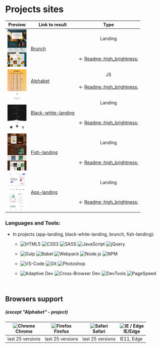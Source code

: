 # Projects sites

<table align="center">
  <thead>
    <tr><th>Preview</th><th>Link to result</th><th>Type</th></tr>
  </thead>
  <tbody>
    <!-- site 👇 -->
    <tr>
      <!-- td 🔳 -->
      <td align="center" colspan="1" rowspan="2">
        <a href="https://awake-coding.github.io/brunch/" rel="nofollow">
          <img src="image/brunch-preview.jpg" title="Go to the site" alt="brunch-preview" style="width: 60px;">
        </a>
      </td>
      <!-- td 🔳 -->
      <td rowspan="2">
        <a href="https://awake-coding.github.io/brunch/" rel="nofollow">
          Brunch
        </a>
      </td>
      <!-- td 🔳 -->
      <td align="center">Landing</td>
    </tr>
    <!-- 🔴 row 2 -->
    <tr>
      <td align="center">
        <!-- 12 sections -->
        <!-- —:point_up_2:— -->
        ← <a href="brunch/#brunch-project-open_file_folder" rel="nofollow">
          Readme :high_brightness:
        </a>
      </td>
    </tr>
    <!-- site 👇 -->
    <tr>
      <!-- td 🔳 -->
      <td align="center" colspan="1" rowspan="2">
        <a href="https://awake-coding.github.io/alphabet/" rel="nofollow">
          <img src="image/alphabet-preview.jpg" title="Go to the site" alt="alphabet-preview" style="width: 60px;">
        </a>
      </td>
      <!-- td 🔳 -->
      <td rowspan="2">
        <a href="https://awake-coding.github.io/alphabet/" rel="nofollow">
          Alphabet
        </a>
      </td>
      <!-- td 🔳 -->
      <td align="center">JS</td>
    </tr>
    <!-- 🔴 row 2 -->
    <tr>
      <td align="center">
        <!-- 2 sections -->
        <!-- —:point_up_2:— -->
        ← <a href="alphabet/#alphabet-project-open_file_folder" rel="nofollow">
          Readme :high_brightness:
        </a>
      </td>
    </tr>
    <!-- site 👇 -->
    <tr>
      <!-- td 🔳 -->
      <td align="center" colspan="1" rowspan="2">
        <a href="https://awake-coding.github.io/black-white-landing/" rel="nofollow">
          <img src="image/black-white-landing-preview.jpg" title="Go to the site" alt="black-white-landing" style="width: 60px;">
        </a>
      </td>
      <!-- td 🔳 -->
      <td rowspan="2">
        <a href="https://awake-coding.github.io/black-white-landing/" rel="nofollow">
          Black-white-landing
        </a>
      </td>
      <!-- td 🔳 -->
      <td align="center">Landing</td>
    </tr>
    <!-- 🔴 row 2 -->
    <tr>
      <td align="center">
        <!-- 5 sections -->
        <!-- —:point_up_2:— -->
        ← <a href="black-white-landing/#black-white-landing-project-open_file_folder" rel="nofollow">
          Readme :high_brightness:
        </a>
      </td>
    </tr>
    <!-- site 👇 -->
    <tr>
      <!-- td 🔳 -->
      <td align="center" colspan="1" rowspan="2">
        <a href="https://awake-coding.github.io/fish-landing/" rel="nofollow">
          <img src="image/fish-landing-preview.jpg" title="Go to the site" alt="fish-landing-preview" style="width: 60px;">
        </a>
      </td>
      <!-- td 🔳 -->
      <td rowspan="2">
        <a href="https://awake-coding.github.io/fish-landing/" rel="nofollow">
          Fish-landing
        </a>
      </td>
      <!-- td 🔳 -->
      <td align="center">Landing</td>
    </tr>
    <!-- 🔴 row 2 -->
    <tr>
      <td align="center">
        <!-- 7 sections -->
        <!-- —:point_up_2:— -->
        ← <a href="fish-landing/#fish-landing-project-open_file_folder" rel="nofollow">
          Readme :high_brightness:
        </a>
      </td>
    </tr>
    <!-- site 👇 -->
    <tr>
      <!-- td 🔳 -->
      <td align="center" colspan="1" rowspan="2">
        <a href="https://awake-coding.github.io/app-landing/" rel="nofollow">
          <img src="image/app-landing-preview.jpg" title="Go to the site" alt="app-landing-preview" style="width: 60px;">
        </a>
      </td>
      <!-- td 🔳 -->
      <td rowspan="2">
        <a href="https://awake-coding.github.io/app-landing/" rel="nofollow">
          App-landing
        </a>
      </td>
      <!-- td 🔳 -->
      <td align="center">Landing</td>
      <!-- 🔴 row 2 -->
      <tr>
        <td align="center">
          <!-- 12 sections -->
          <!-- —:point_up_2:— -->
          ← <a href="app-landing/#app-landing-project-open_file_folder" rel="nofollow">
            Readme :high_brightness:
          </a>
        </td>
      </tr>
    </tr>
    <!-- site 👇 -->
  </tbody>
</table>




  ### Languages and Tools:
  - In projects (app-landing, black-white-landing, brunch, fish-landing):
      - ![HTML5](https://img.shields.io/badge/HTML-090909?logo=HTML5&logoColor=E34F26)
      ![CSS3](https://img.shields.io/badge/CSS-090909?logo=CSS3&logoColor=1572B6)
      ![SASS](https://img.shields.io/badge/SASS-090909?logo=SASS&logoColor=CC6699)
      ![JavaScript](https://img.shields.io/badge/JavaScript-090909?logo=javascript&logoColor=f7df1e)
      ![jQuery](https://img.shields.io/badge/jQuery-090909?logo=jQuery&logoColor=0769AD)

      - ![Gulp](https://img.shields.io/badge/Gulp-090909?logo=gulp&logoColor=ca4545)
      ![Babel](https://img.shields.io/badge/Babel-090909?logo=Babel&logoColor=F9DC3E)
      ![Webpack](https://img.shields.io/badge/Webpack-090909?logo=Webpack&logoColor=8DD6F9)
      ![Node.js](https://img.shields.io/badge/Node.js-090909?logo=Node.js&logoColor=339933)
      ![NPM](https://img.shields.io/badge/NPM-090909?logo=NPM&logoColor=ca4545)

      - ![VS-Code](https://img.shields.io/badge/VS--Code-090909?logo=VisualStudioCode&logoColor=007ACC)
      ![Git](https://img.shields.io/badge/Git-090909?logo=Git&logoColor=F05032)
      ![Photoshop](https://img.shields.io/badge/Photoshop-090909?logo=AdobePhotoshop&logoColor=31A8FF)

      - ![Adaptive Dev](https://img.shields.io/badge/Adaptive%20Dev-090909)
      ![Cross-Browser Dev](https://img.shields.io/badge/Cross--Browser%20Dev-090909)
      ![DevTools](https://img.shields.io/badge/DevTools-090909?logo=GoogleChrome&logoColor=4285F4)
      ![PageSpeed](https://img.shields.io/badge/PageSpeed-090909?logo=PageSpeedInsights&logoColor=4285F4)



<!-- 👇👇 -->
<!-- <details>
  <summary>
    Main info :point_left:
  </summary>

  <p> 11111 </p>
</details> -->


<br>


## Browsers support
##### (except "Alphabet" - project)

<table align="center">
  <thead>
    <tr>
      <th>
        <a rel="nofollow" target="_blank">
          <img src="https://raw.githubusercontent.com/alrra/browser-logos/master/src/chrome/chrome_48x48.png" alt="Chrome" width="24px" height="24px" style="max-width: 100%;">
        </a>
        <br>
        Chrome
      </th>
      <th>
        <a rel="nofollow" target="_blank">
          <img src="https://raw.githubusercontent.com/alrra/browser-logos/master/src/firefox/firefox_48x48.png" alt="Firefox" width="24px" height="24px" style="max-width: 100%;">
        </a>
        <br>
        Firefox
      </th>
      <th>
        <a rel="nofollow" target="_blank">
          <img src="https://raw.githubusercontent.com/alrra/browser-logos/master/src/safari/safari_48x48.png" alt="Safari" width="24px" height="24px" style="max-width: 100%;">
        </a>
        <br>
        Safari
      </th>
      <th>
        <a rel="nofollow" target="_blank">
          <img src="https://raw.githubusercontent.com/alrra/browser-logos/master/src/edge/edge_48x48.png" alt="IE / Edge" width="24px" height="24px" style="max-width: 100%;">
        </a>
        <br>
        IE/Edge
      </th>
    </tr>
  </thead>
  <tbody>
    <tr>
      <td>last 25 versions</td>
      <td>last 25 versions</td>
      <td>last 25 versions</td>
      <td>IE11, Edge</td>
    </tr>
  </tbody>
</table>

